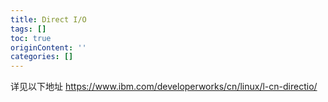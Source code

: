 ```yaml
---
title: Direct I/O
tags: []
toc: true
originContent: ''
categories: []
---
```


详见以下地址
https://www.ibm.com/developerworks/cn/linux/l-cn-directio/